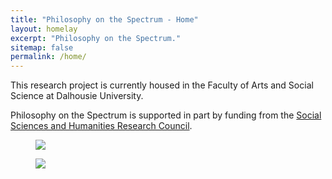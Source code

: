 ```yaml
---
title: "Philosophy on the Spectrum - Home"
layout: homelay
excerpt: "Philosophy on the Spectrum."
sitemap: false
permalink: /home/
---
```


<!-- We are a dynamic research group at the [Leiden Institute of Physics](http://www.physics.leidenuniv.nl). Our aim is to explore and understand [quantum materials](http://condensedconcepts.blogspot.nl/2013/05/what-is-quantum-matter.html), including strange metals, high-temperature superconductors, and quantum critical electron matter. -->

<!-- To this end, we develop novel spectroscopic-imaging scanning tunneling microscopy (SI-STM) tools to visualize the relevant quantum mechanical degrees of freedom. We want to be able to build the perfect instruments to answer the  scientific questions we deem most important (see [Research](research)). -->

This research project is currently housed in the Faculty of Arts and Social Science at Dalhousie University.



Philosophy on the Spectrum is supported in part by funding from the [Social Sciences and Humanities Research Council](https://www.sshrc-crsh.gc.ca/home-accueil-eng.aspx).

<figure class="fourth">
  <img src="{{ site.url }}{{ site.baseurl }}/images/logopic/sshrc-fip-full-color-eng.jpg" style="max-width:100%">
</figure>

<figure class="fourth">
  <img src="{{ site.url }}{{ site.baseurl }}/images/logopic/AutPhi-Main.png" style="max-width:100%">
</figure>
